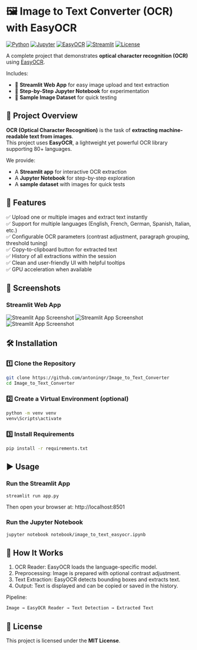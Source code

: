 # 🖼️ Image to Text Converter (OCR) with EasyOCR

[![Python](https://img.shields.io/badge/Python-3.9+-3776AB?logo=python&logoColor=white)](https://www.python.org/)
[![Jupyter](https://img.shields.io/badge/Jupyter-Notebook-orange?logo=jupyter)](https://jupyter.org/)
[![EasyOCR](https://img.shields.io/badge/Model-EasyOCR-blue?logo=ai&logoColor=white)](https://github.com/JaidedAI/EasyOCR)
[![Streamlit](https://img.shields.io/badge/Made%20with-Streamlit-ff4b4b?logo=streamlit&logoColor=white)](https://streamlit.io/)
[![License](https://img.shields.io/badge/License-MIT-green)](LICENSE)


A complete project that demonstrates **optical character recognition (OCR)** using [EasyOCR](https://github.com/JaidedAI/EasyOCR).  

Includes:
- 📱 **Streamlit Web App** for easy image upload and text extraction
- 📓 **Step-by-Step Jupyter Notebook** for experimentation
- 📂 **Sample Image Dataset** for quick testing


## 📌 Project Overview

**OCR (Optical Character Recognition)** is the task of **extracting machine-readable text from images**.  
This project uses **EasyOCR**, a lightweight yet powerful OCR library supporting 80+ languages.

We provide:
- A **Streamlit app** for interactive OCR extraction
- A **Jupyter Notebook** for step-by-step exploration
- A **sample dataset** with images for quick tests


## 🚀 Features

✅ Upload one or multiple images and extract text instantly  
✅ Support for multiple languages (English, French, German, Spanish, Italian, etc.)  
✅ Configurable OCR parameters (contrast adjustment, paragraph grouping, threshold tuning)  
✅ Copy-to-clipboard button for extracted text  
✅ History of all extractions within the session  
✅ Clean and user-friendly UI with helpful tooltips  
✅ GPU acceleration when available  


## 📸 Screenshots

### Streamlit Web App

![Streamlit App Screenshot](image/image_captioning_app_1.jpg)
![Streamlit App Screenshot](image/image_captioning_app_2.jpg)
![Streamlit App Screenshot](image/image_captioning_app_3.jpg)


## 🛠 Installation

### 1️⃣ Clone the Repository

```bash
git clone https://github.com/antoningr/Image_to_Text_Converter
cd Image_to_Text_Converter
```

### 2️⃣ Create a Virtual Environment (optional)

```bash
python -m venv venv
venv\Scripts\activate
```

### 3️⃣ Install Requirements

```bash
pip install -r requirements.txt
```


## ▶️ Usage

### Run the Streamlit App

```bash
streamlit run app.py
```

Then open your browser at: http://localhost:8501


### Run the Jupyter Notebook

```bash
jupyter notebook notebook/image_to_text_easyocr.ipynb
```


## 🧠 How It Works

1. OCR Reader: EasyOCR loads the language-specific model.
2. Preprocessing: Image is prepared with optional contrast adjustment.
3. Text Extraction: EasyOCR detects bounding boxes and extracts text.
4. Output: Text is displayed and can be copied or saved in the history.


Pipeline:

```bash
Image → EasyOCR Reader → Text Detection → Extracted Text
```


## 📜 License
This project is licensed under the **MIT License**.
